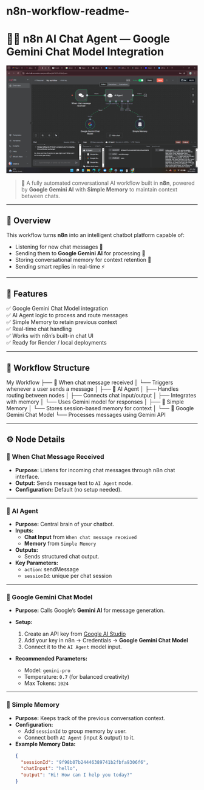 # n8n-workflow-readme-

# 🤖✨ n8n AI Chat Agent — Google Gemini Chat Model Integration

![Workflow Preview](./n8n.png)

> 🧠 A fully automated conversational AI workflow built in **n8n**, powered by **Google Gemini AI** with **Simple Memory** to maintain context between chats.

---

## 🌟 Overview

This workflow turns **n8n** into an intelligent chatbot platform capable of:
- Listening for new chat messages 📨  
- Sending them to **Google Gemini AI** for processing 💬  
- Storing conversational memory for context retention 🧠  
- Sending smart replies in real-time ⚡  

---

## 🚀 Features

✅ Google Gemini Chat Model integration  
✅ AI Agent logic to process and route messages  
✅ Simple Memory to retain previous context  
✅ Real-time chat handling  
✅ Works with n8n’s built-in chat UI  
✅ Ready for Render / local deployments  

---

## 🧩 Workflow Structure

My Workflow
├── 📨 When chat message received
│ └── Triggers whenever a user sends a message
│
├── 🤖 AI Agent
│ ├── Handles routing between nodes
│ ├── Connects chat input/output
│ ├── Integrates with memory
│ └── Uses Gemini model for responses
│
├── 🧠 Simple Memory
│ └── Stores session-based memory for context
│
└── 🌈 Google Gemini Chat Model
└── Processes messages using Gemini API


---

## ⚙️ Node Details

### 📨 When Chat Message Received
- **Purpose:** Listens for incoming chat messages through n8n chat interface.
- **Output:** Sends message text to `AI Agent` node.
- **Configuration:** Default (no setup needed).

---

### 🤖 AI Agent
- **Purpose:** Central brain of your chatbot.
- **Inputs:**
  - **Chat Input** from `When chat message received`
  - **Memory** from `Simple Memory`
- **Outputs:**
  - Sends structured chat output.
- **Key Parameters:**
  - `action`: sendMessage  
  - `sessionId`: unique per chat session  

---

### 🌈 Google Gemini Chat Model
- **Purpose:** Calls Google’s **Gemini AI** for message generation.
- **Setup:**
  1. Create an API key from [Google AI Studio](https://aistudio.google.com/app/apikey)
  2. Add your key in n8n → Credentials → **Google Gemini Chat Model**
  3. Connect it to the `AI Agent` model input.

- **Recommended Parameters:**
  - Model: `gemini-pro`
  - Temperature: `0.7` (for balanced creativity)
  - Max Tokens: `1024`

---

### 🧠 Simple Memory
- **Purpose:** Keeps track of the previous conversation context.
- **Configuration:**
  - Add `sessionId` to group memory by user.
  - Connect both `AI Agent` (input & output) to it.
- **Example Memory Data:**
  ```json
  {
    "sessionId": "9f98b07b24446389741b2fbfa9306f6",
    "chatInput": "hello",
    "output": "Hi! How can I help you today?"
  }

